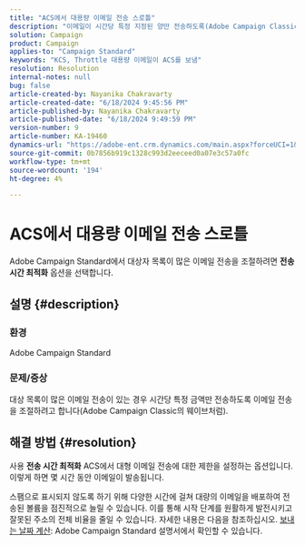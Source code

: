 ```yaml
---
title: "ACS에서 대용량 이메일 전송 스로틀"
description: "이메일이 시간당 특정 지정된 양만 전송하도록(Adobe Campaign Classic의 웨이브처럼) 이메일 전송을 조절하는 방법을 알아봅니다."
solution: Campaign
product: Campaign
applies-to: "Campaign Standard"
keywords: "KCS, Throttle 대용량 이메일이 ACS를 보냄"
resolution: Resolution
internal-notes: null
bug: false
article-created-by: Nayanika Chakravarty
article-created-date: "6/18/2024 9:45:56 PM"
article-published-by: Nayanika Chakravarty
article-published-date: "6/18/2024 9:49:59 PM"
version-number: 9
article-number: KA-19460
dynamics-url: "https://adobe-ent.crm.dynamics.com/main.aspx?forceUCI=1&pagetype=entityrecord&etn=knowledgearticle&id=5ecff31f-bc2d-ef11-840a-000d3a5b439f"
source-git-commit: 0b7856b919c1328c993d2eeceed0a07e3c57a0fc
workflow-type: tm+mt
source-wordcount: '194'
ht-degree: 4%

---
```


# ACS에서 대용량 이메일 전송 스로틀


Adobe Campaign Standard에서 대상자 목록이 많은 이메일 전송을 조절하려면 <b>전송 시간 최적화</b> 옵션을 선택합니다.

## 설명 {#description}


### <b>환경</b>

Adobe Campaign Standard

### <b>문제/증상</b>

대상 목록이 많은 이메일 전송이 있는 경우 시간당 특정 금액만 전송하도록 이메일 전송을 조절하려고 합니다(Adobe Campaign Classic의 웨이브처럼).


## 해결 방법 {#resolution}


사용 <b>전송 시간 최적화</b> ACS에서 대형 이메일 전송에 대한 제한을 설정하는 옵션입니다. 이렇게 하면 몇 시간 동안 이메일이 발송됩니다.

스팸으로 표시되지 않도록 하기 위해 다양한 시간에 걸쳐 대량의 이메일을 배포하여 전송된 볼륨을 점진적으로 늘릴 수 있습니다. 이를 통해 시작 단계를 원활하게 발전시키고 잘못된 주소의 전체 비율을 줄일 수 있습니다. 자세한 내용은 다음을 참조하십시오. [보내는 날짜 계산](https://experienceleague.adobe.com/docs/campaign-standard/using/testing-and-sending/scheduling-messages/computing-the-sending-date.html): Adobe Campaign Standard 설명서에서 확인할 수 있습니다.


